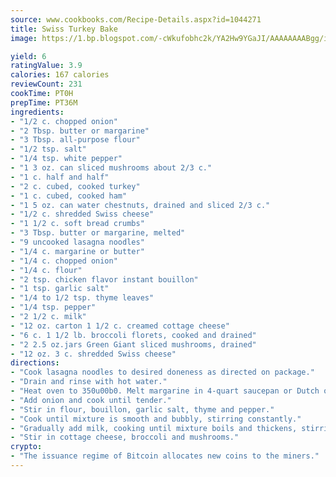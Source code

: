 ```yaml
---
source: www.cookbooks.com/Recipe-Details.aspx?id=1044271
title: Swiss Turkey Bake
image: https://1.bp.blogspot.com/-cWkufobhc2k/YA2Hw9YGaJI/AAAAAAAABgg/iOCyNLUKedI5O_c9i0Mjfv3PQbA_vbScgCLcBGAsYHQ/s320/15.png

yield: 6
ratingValue: 3.9
calories: 167 calories
reviewCount: 231
cookTime: PT0H
prepTime: PT36M
ingredients:
- "1/2 c. chopped onion"
- "2 Tbsp. butter or margarine"
- "3 Tbsp. all-purpose flour"
- "1/2 tsp. salt"
- "1/4 tsp. white pepper"
- "1 3 oz. can sliced mushrooms about 2/3 c."
- "1 c. half and half"
- "2 c. cubed, cooked turkey"
- "1 c. cubed, cooked ham"
- "1 5 oz. can water chestnuts, drained and sliced 2/3 c."
- "1/2 c. shredded Swiss cheese"
- "1 1/2 c. soft bread crumbs"
- "3 Tbsp. butter or margarine, melted"
- "9 uncooked lasagna noodles"
- "1/4 c. margarine or butter"
- "1/4 c. chopped onion"
- "1/4 c. flour"
- "2 tsp. chicken flavor instant bouillon"
- "1 tsp. garlic salt"
- "1/4 to 1/2 tsp. thyme leaves"
- "1/4 tsp. pepper"
- "2 1/2 c. milk"
- "12 oz. carton 1 1/2 c. creamed cottage cheese"
- "6 c. 1 1/2 lb. broccoli florets, cooked and drained"
- "2 2.5 oz.jars Green Giant sliced mushrooms, drained"
- "12 oz. 3 c. shredded Swiss cheese"
directions:
- "Cook lasagna noodles to desired doneness as directed on package."
- "Drain and rinse with hot water."
- "Heat oven to 350u00b0. Melt margarine in 4-quart saucepan or Dutch oven."
- "Add onion and cook until tender."
- "Stir in flour, bouillon, garlic salt, thyme and pepper."
- "Cook until mixture is smooth and bubbly, stirring constantly."
- "Gradually add milk, cooking until mixture boils and thickens, stirring constantly."
- "Stir in cottage cheese, broccoli and mushrooms."
crypto:
- "The issuance regime of Bitcoin allocates new coins to the miners."
---
```

